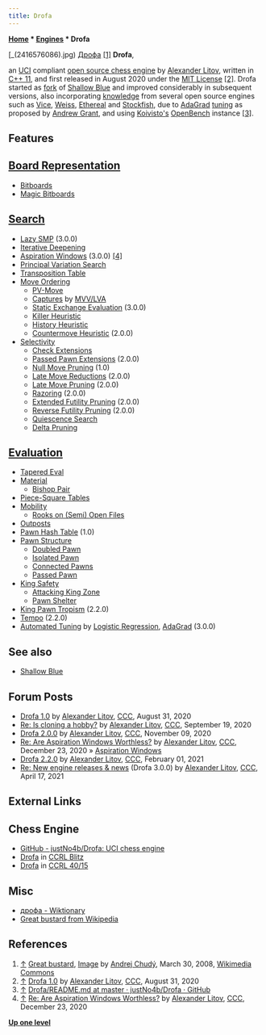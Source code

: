 ```yaml
---
title: Drofa
---
```

**[Home](Home "Home") * [Engines](Engines "Engines") * Drofa**

\[\_(2416576086).jpg) [Дрофа](https://ru.wikipedia.org/wiki/%D0%94%D1%80%D0%BE%D1%84%D0%B0) <a id="cite-note-1" href="#cite-ref-1">[1]</a>
**Drofa**,

an [UCI](UCI "UCI") compliant [open source chess engine](Category:Open_Source "Category:Open Source") by [Alexander Litov](Alexander_Litov "Alexander Litov"), written in [C++ 11](Cpp "Cpp"), and first released in August 2020 under the [MIT License](Massachusetts_Institute_of_Technology#License "Massachusetts Institute of Technology") <a id="cite-note-2" href="#cite-ref-2">[2]</a>.
Drofa started as [fork](<https://en.wikipedia.org/wiki/Fork_(software_development)>) of [Shallow Blue](Shallow_Blue "Shallow Blue") and improved considerably in subsequent versions, also incorporating [knowledge](Knowledge "Knowledge") from several open source engines such as [Vice](Vice "Vice"), [Weiss](Weiss "Weiss"), [Ethereal](Ethereal "Ethereal") and [Stockfish](Stockfish "Stockfish"),
due to [AdaGrad](https://en.wikipedia.org/wiki/Stochastic_gradient_descent#AdaGrad) [tuning](Automated_Tuning "Automated Tuning") as proposed by [Andrew Grant](Andrew_Grant "Andrew Grant"), and using [Koivisto's](Koivisto "Koivisto") [OpenBench](OpenBench "OpenBench") instance <a id="cite-note-3" href="#cite-ref-3">[3]</a>.

## Features

## [Board Representation](Board_Representation "Board Representation")

- [Bitboards](Bitboards "Bitboards")
- [Magic Bitboards](Magic_Bitboards "Magic Bitboards")

## [Search](Search "Search")

- [Lazy SMP](Lazy_SMP "Lazy SMP") (3.0.0)
- [Iterative Deepening](Iterative_Deepening "Iterative Deepening")
- [Aspiration Windows](Aspiration_Windows "Aspiration Windows") (3.0.0) <a id="cite-note-4" href="#cite-ref-4">[4]</a>
- [Principal Variation Search](Principal_Variation_Search "Principal Variation Search")
- [Transposition Table](Transposition_Table "Transposition Table")
- [Move Ordering](Move_Ordering "Move Ordering")
  - [PV-Move](PV-Move "PV-Move")
  - [Captures](Captures "Captures") by [MVV/LVA](MVV-LVA "MVV-LVA")
  - [Static Exchange Evaluation](Static_Exchange_Evaluation "Static Exchange Evaluation") (3.0.0)
  - [Killer Heuristic](Killer_Heuristic "Killer Heuristic")
  - [History Heuristic](History_Heuristic "History Heuristic")
  - [Countermove Heuristic](Countermove_Heuristic "Countermove Heuristic") (2.0.0)
- [Selectivity](Selectivity "Selectivity")
  - [Check Extensions](Check_Extensions "Check Extensions")
  - [Passed Pawn Extensions](Passed_Pawn_Extensions "Passed Pawn Extensions") (2.0.0)
  - [Null Move Pruning](Null_Move_Pruning "Null Move Pruning") (1.0)
  - [Late Move Reductions](Late_Move_Reductions "Late Move Reductions") (2.0.0)
  - [Late Move Pruning](Futility_Pruning#MoveCountBasedPruning "Futility Pruning") (2.0.0)
  - [Razoring](Razoring "Razoring") (2.0.0)
  - [Extended Futility Pruning](Futility_Pruning#Extendedfutilitypruning "Futility Pruning") (2.0.0)
  - [Reverse Futility Pruning](Reverse_Futility_Pruning "Reverse Futility Pruning") (2.0.0)
  - [Quiescence Search](Quiescence_Search "Quiescence Search")
  - [Delta Pruning](Delta_Pruning "Delta Pruning")

## [Evaluation](Evaluation "Evaluation")

- [Tapered Eval](Tapered_Eval "Tapered Eval")
- [Material](Material "Material")
  - [Bishop Pair](Bishop_Pair "Bishop Pair")
- [Piece-Square Tables](Piece-Square_Tables "Piece-Square Tables")
- [Mobility](Mobility "Mobility")
  - [Rooks on (Semi) Open Files](Rook_on_Open_File "Rook on Open File")
- [Outposts](Outposts "Outposts")
- [Pawn Hash Table](Pawn_Hash_Table "Pawn Hash Table") (1.0)
- [Pawn Structure](Pawn_Structure "Pawn Structure")
  - [Doubled Pawn](Doubled_Pawn "Doubled Pawn")
  - [Isolated Pawn](Isolated_Pawn "Isolated Pawn")
  - [Connected Pawns](Connected_Pawns "Connected Pawns")
  - [Passed Pawn](Passed_Pawn "Passed Pawn")
- [King Safety](King_Safety "King Safety")
  - [Attacking King Zone](King_Safety#Attacking "King Safety")
  - [Pawn Shelter](King_Safety#PawnShield "King Safety")
- [King Pawn Tropism](King_Pawn_Tropism "King Pawn Tropism") (2.2.0)
- [Tempo](Tempo "Tempo") (2.2.0)
- [Automated Tuning](Automated_Tuning "Automated Tuning") by [Logistic Regression](Automated_Tuning#LogisticRegression "Automated Tuning"), [AdaGrad](https://en.wikipedia.org/wiki/Stochastic_gradient_descent#AdaGrad) (3.0.0)

## See also

- [Shallow Blue](Shallow_Blue "Shallow Blue")

## Forum Posts

- [Drofa 1.0](http://www.talkchess.com/forum3/viewtopic.php?f=2&t=74950) by [Alexander Litov](Alexander_Litov "Alexander Litov"), [CCC](CCC "CCC"), August 31, 2020
- [Re: Is cloning a hobby?](http://www.talkchess.com/forum3/viewtopic.php?f=7&t=75040&start=69) by [Alexander Litov](Alexander_Litov "Alexander Litov"), [CCC](CCC "CCC"), September 19, 2020
- [Drofa 2.0.0](http://www.talkchess.com/forum3/viewtopic.php?f=2&t=75744) by [Alexander Litov](Alexander_Litov "Alexander Litov"), [CCC](CCC "CCC"), November 09, 2020
- [Re: Are Aspiration Windows Worthless?](http://www.talkchess.com/forum3/viewtopic.php?f=7&t=76115&start=12) by [Alexander Litov](Alexander_Litov "Alexander Litov"), [CCC](CCC "CCC"), December 23, 2020 » [Aspiration Windows](Aspiration_Windows "Aspiration Windows")
- [Drofa 2.2.0](http://www.talkchess.com/forum3/viewtopic.php?f=2&t=76209&start=69) by [Alexander Litov](Alexander_Litov "Alexander Litov"), [CCC](CCC "CCC"), February 01, 2021
- [Re: New engine releases & news](http://www.talkchess.com/forum3/viewtopic.php?f=2&t=76209&start=237) (Drofa 3.0.0) by [Alexander Litov](Alexander_Litov "Alexander Litov"), [CCC](CCC "CCC"), April 17, 2021

## External Links

## Chess Engine

- [GitHub - justNo4b/Drofa: UCI chess engine](https://github.com/justNo4b/Drofa)
- [Drofa](https://ccrl.chessdom.com/ccrl/404/cgi/compare_engines.cgi?family=Drofa&print=Rating+list&print=Results+table&print=LOS+table&print=Ponder+hit+table&print=Eval+difference+table&print=Comopp+gamenum+table&print=Overlap+table&print=Score+with+common+opponents) in [CCRL Blitz](CCRL "CCRL")
- [Drofa](http://ccrl.chessdom.com/ccrl/4040/cgi/compare_engines.cgi?family=Drofa&print=Rating+list&print=Results+table&print=LOS+table&print=Ponder+hit+table&print=Eval+difference+table&print=Comopp+gamenum+table&print=Overlap+table&print=Score+with+common+opponents) in [CCRL 40/15](CCRL "CCRL")

## Misc

- [дрофа - Wiktionary](https://en.wiktionary.org/wiki/%D0%B4%D1%80%D0%BE%D1%84%D0%B0)
- [Great bustard from Wikipedia](https://en.wikipedia.org/wiki/Great_bustard)

## References

1. <a id="cite-ref-1" href="#cite-note-1">↑</a> [Great bustard](https://en.wikipedia.org/wiki/Great_bustard), [Image](https://www.flickr.com/photos/andrej_chudy/2416576086/) by [Andrej Chudý](https://www.flickr.com/people/76362620@N00), March 30, 2008, [Wikimedia Commons](https://en.wikipedia.org/wiki/Wikimedia_Commons)
1. <a id="cite-ref-2" href="#cite-note-2">↑</a> [Drofa 1.0](http://www.talkchess.com/forum3/viewtopic.php?f=2&t=74950) by [Alexander Litov](Alexander_Litov "Alexander Litov"), [CCC](CCC "CCC"), August 31, 2020
1. <a id="cite-ref-3" href="#cite-note-3">↑</a> [Drofa/README.md at master · justNo4b/Drofa · GitHub](https://github.com/justNo4b/Drofa/blob/master/README.md)
1. <a id="cite-ref-4" href="#cite-note-4">↑</a> [Re: Are Aspiration Windows Worthless?](http://www.talkchess.com/forum3/viewtopic.php?f=7&t=76115&start=12) by [Alexander Litov](Alexander_Litov "Alexander Litov"), [CCC](CCC "CCC"), December 23, 2020

**[Up one level](Engines "Engines")**

